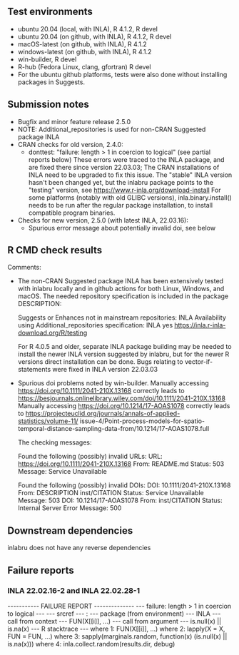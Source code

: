 ## Test environments
* ubuntu 20.04 (local, with INLA), R 4.1.2, R devel
* ubuntu 20.04 (on github, with INLA), R 4.1.2, R devel
* macOS-latest (on github, with INLA), R 4.1.2
* windows-latest (on github, with INLA), R 4.1.2
* win-builder, R devel
* R-hub (Fedora Linux, clang, gfortran) R devel
* For the ubuntu github platforms, tests were also done without installing
  packages in Suggests.

## Submission notes
* Bugfix and minor feature release 2.5.0
* NOTE: Additional_repositories is used for non-CRAN Suggested package INLA
* CRAN checks for old version, 2.4.0:
  - donttest: "failure: length > 1 in coercion to logical" (see partial reports below)
    These errors were traced to the INLA package, and are fixed there since
    version 22.03.03; The CRAN installations of INLA need to be upgraded
    to fix this issue.  The "stable" INLA version hasn't been changed yet, but
    the inlabru package points to the "testing" version, see
    https://www.r-inla.org/download-install
    For some platforms (notably with old GLIBC versions), inla.binary.install()
    needs to be run after the regular package installation, to install compatible
    program binaries.
* Checks for new version, 2.5.0 (with latest INLA, 22.03.16):
  - Spurious error message about potentially invalid doi, see below


## R CMD check results

Comments:

* The non-CRAN Suggested package INLA has been extensively tested with inlabru
  locally and in github actions for both Linux, Windows, and macOS.
  The needed repository specification is included in the package DESCRIPTION:

  Suggests or Enhances not in mainstream repositories:
    INLA
  Availability using Additional_repositories specification:
    INLA   yes   https://inla.r-inla-download.org/R/testing
    
  For R 4.0.5 and older, separate INLA package building may be needed to install
  the newer INLA version suggested by inlabru, but for the newer R versions
  direct installation can be done. Bugs relating to vector-if-statements
  were fixed in INLA version 22.03.03
    
* Spurious doi problems noted by win-builder.
  Manually accessing https://doi.org/10.1111/2041-210X.13168 correctly leads to
  https://besjournals.onlinelibrary.wiley.com/doi/10.1111/2041-210X.13168
  Manually accessing https://doi.org/10.1214/17-AOAS1078 correctly leads to
  https://projecteuclid.org/journals/annals-of-applied-statistics/volume-11/
    issue-4/Point-process-models-for-spatio-temporal-distance-sampling-data-from/10.1214/17-AOAS1078.full

  The checking messages:
  
  Found the following (possibly) invalid URLs:
  URL: https://doi.org/10.1111/2041-210X.13168
    From: README.md
    Status: 503
    Message: Service Unavailable

  Found the following (possibly) invalid DOIs:
  DOI: 10.1111/2041-210X.13168
    From: DESCRIPTION
          inst/CITATION
    Status: Service Unavailable
    Message: 503
  DOI: 10.1214/17-AOAS1078
    From: inst/CITATION
    Status: Internal Server Error
    Message: 500


## Downstream dependencies
inlabru does not have any reverse dependencies

## Failure reports

### INLA 22.02.16-2 and INLA 22.02.28-1

 ----------- FAILURE REPORT -------------- 
 --- failure: length > 1 in coercion to logical ---
 --- srcref --- 
: 
 --- package (from environment) --- 
INLA
 --- call from context --- 
FUN(X[[i]], ...)
 --- call from argument --- 
is.null(x) || is.na(x)
 --- R stacktrace ---
where 1: FUN(X[[i]], ...)
where 2: lapply(X = X, FUN = FUN, ...)
where 3: sapply(marginals.random, function(x) (is.null(x) || is.na(x)))
where 4: inla.collect.random(results.dir, debug)

